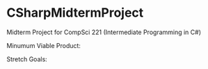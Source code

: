 # CSharpMidtermProject
Midterm Project for CompSci 221 (Intermediate Programming in C#)

Minumum Viable Product:

Stretch Goals:
